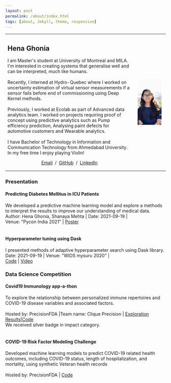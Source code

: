 ```yaml
---
layout: post
permalink: /about/index.html
tags: [about, Jekyll, theme, responsive]
---
```

<table>
<tr>
<td>
<h2>
  Hena Ghonia
</h2>
<p>I am Master's student at University of Montreal and MILA. I'm interested in creating systems that generalise well and can be interpreted, much like humans.
<br><br>
Recently, I interned at Hydro-Quebec where I worked on uncertainty estimation of virtual sensor measurements if a sensor fails before end of commissioning using Deep Kernel methods.  
<br><br>
Previously, I worked at Ecolab as part of Advanced data analytics team. I worked on projects requiring proof of concept using predictive analytics such as Pump efficiency prediction, Analysing paint defects for automotive customers and Wearable analytics.
<br><br>
I have Bachelor of Technology in Information and Communication Technology from Ahmedabad University.
In my free time I enjoy playing Violin!
</p>
<p style="text-align:center">
  <a href="mailto:henaghonia2015@gmail.com">Email</a> &nbsp;/&nbsp;
  <a href="https://github.com/Hstellar">GitHub</a> &nbsp;/&nbsp;
  <!-- <a href="https://scholar.google.com/citations?user=0IWgVz4AAAAJ">Google Scholar</a> &nbsp;/&nbsp; -->
  <a href="https://www.linkedin.com/in/hena-ghonia-0876aa129/"> LinkedIn </a>
</p>
</td>
<td style="padding:2.5%;width:20%;max-width:40%">
<img style="max-width:100%" alt="profile photo" src="/images/profile.jpeg">
</td>
</tr>
</table>

<h3>Presentation<br></h3>

<h4>Predicting Diabetes Mellitus in ICU Patients</h4>
<p>
We developed a predictive machine learning model and explore a methods to interpret the results to improve our understanding of medical data.<br>
Author: Hena Ghonia, Shanaya Mehta | Date: 2021-09-19 |
<br> Venue: "Pycon India 2021" | <a href="/pdfs/Poster_PyconIndia_2021.pdf">Poster</a> <br> <br>
</p>
<h4>Hyperparameter tuning using Dask</h4>
  <p>
    I presented methods of adaptive hyperparameter search using Dask library.<br>
   Date: 2021-09-19 | Venue: "WIDS mysuru 2020" | <br> <a href="https://github.com/Hstellar/wids_mysuru_2020">Code</a> | <a href="https://www.youtube.com/watch?v=eE30Z2ZfTic&t=10089s">Video</a>
  </p>

<h3>Data Science Competition<br></h3>
<h4>Covid19 Immunology app-a-thon</h4>
<p>
To explore the relationship between personalized immune repertoires and COVID-19 disease variables and associated factors.<br>
<br> Hosted by: PrecisionFDA |Team name: Clique Precision | <a href="https://share.streamlit.io/hstellar/covid_immunology_appathon_streamlit/main/appathon.py">Exploration Results</a>|<a href="https://github.com/Interestship2-0/COVID19-Immunology-App-a-thon">Code</a> <br>
We received silver badge in impact category. <a href="https://precision.fda.gov/challenges/12/results"></a><br><br>
</p>
<h4>COVID-19 Risk Factor Modeling Challenge<br></h4>
<p>
 Developed machine learning models to predict COVID-19 related health outcomes, including COVID-19 status, length of hospitalization, and mortality, using synthetic Veteran health records<br>
<br> Hosted by: PrecisionFDA |
<a href="https://github.com/Ecolab-UMN-DS4C-Challenge/precisionFDA">Code</a>
</p>







